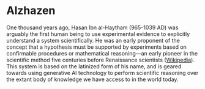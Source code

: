 # Alzhazen

One thousand years ago, Ḥasan Ibn al-Haytham (965-1039 AD) was arguably the first human being to use experimental evidence to explicitly understand a system scientifically. He was an early proponent of the concept that a hypothesis must be supported by experiments based on confirmable procedures or mathematical reasoning—an early pioneer in the scientific method five centuries before Renaissance scientists ([Wikipedia](https://en.wikipedia.org/wiki/Ibn_al-Haytham)). This system is based on the latinized form of his name, and is geared towards using generative AI technology to perform scientific reasoning over the extant body of knowledge we have access to in the world today. 

